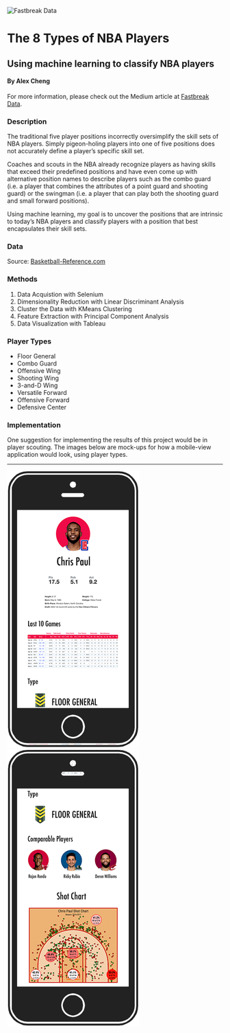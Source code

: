 ![Fastbreak Data](https://cdn-images-1.medium.com/max/313/1*gEWgrI7ceDHQLVaPdGbP4g@2x.png)

# The 8 Types of NBA Players
## Using machine learning to classify NBA players

#### By Alex Cheng

For more information, please check out the Medium article at [Fastbreak Data](https://fastbreakdata.com/classifying-the-modern-nba-player-with-machine-learning-539da03bb824#.dutxn9ia9). 

### Description

The traditional five player positions incorrectly oversimplify the skill sets of NBA players. Simply pigeon-holing players into one of five positions does not accurately define a player’s specific skill set.

Coaches and scouts in the NBA already recognize players as having skills that exceed their predefined positions and have even come up with alternative position names to describe players such as the combo guard (i.e. a player that combines the attributes of a point guard and shooting guard) or the swingman (i.e. a player that can play both the shooting guard and small forward positions).

Using machine learning, my goal is to uncover the positions that are intrinsic to today’s NBA players and classify players with a position that best encapsulates their skill sets.

### Data

Source: [Basketball-Reference.com](www.basketball-reference.com)

### Methods
1. Data Acquistion with Selenium
2. Dimensionality Reduction with Linear Discriminant Analysis
3. Cluster the Data with KMeans Clustering
4. Feature Extraction with Principal Component Analysis
5. Data Visualization with Tableau

### Player Types

- Floor General
- Combo Guard
- Offensive Wing
- Shooting Wing
- 3-and-D Wing
- Versatile Forward
- Offensive Forward
- Defensive Center

### Implementation

One suggestion for implementing the results of this project would be in player scouting. The images below are mock-ups for how a mobile-view application would look, using player types. 

---

![Phone Mockup Part 1](implementation/phone_mockup1.png)
![Phone Mockup Part 2](implementation/phone_mockup2.png)



